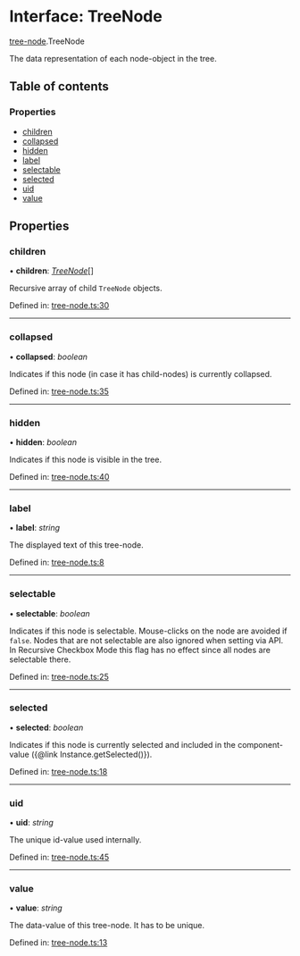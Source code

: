 # Interface: TreeNode

[tree-node](../modules/tree_node.md).TreeNode

The data representation of each node-object in the tree.

## Table of contents

### Properties

- [children](tree_node.treenode.md#children)
- [collapsed](tree_node.treenode.md#collapsed)
- [hidden](tree_node.treenode.md#hidden)
- [label](tree_node.treenode.md#label)
- [selectable](tree_node.treenode.md#selectable)
- [selected](tree_node.treenode.md#selected)
- [uid](tree_node.treenode.md#uid)
- [value](tree_node.treenode.md#value)

## Properties

### children

• **children**: [*TreeNode*](tree_node.treenode.md)[]

Recursive array of child `TreeNode` objects.

Defined in: [tree-node.ts:30](https://github.com/ckotzbauer/simple-tree-component/blob/6c84b56/src/types/tree-node.ts#L30)

___

### collapsed

• **collapsed**: *boolean*

Indicates if this node (in case it has child-nodes) is currently collapsed.

Defined in: [tree-node.ts:35](https://github.com/ckotzbauer/simple-tree-component/blob/6c84b56/src/types/tree-node.ts#L35)

___

### hidden

• **hidden**: *boolean*

Indicates if this node is visible in the tree.

Defined in: [tree-node.ts:40](https://github.com/ckotzbauer/simple-tree-component/blob/6c84b56/src/types/tree-node.ts#L40)

___

### label

• **label**: *string*

The displayed text of this tree-node.

Defined in: [tree-node.ts:8](https://github.com/ckotzbauer/simple-tree-component/blob/6c84b56/src/types/tree-node.ts#L8)

___

### selectable

• **selectable**: *boolean*

Indicates if this node is selectable. Mouse-clicks on the node are avoided if `false`.
Nodes that are not selectable are also ignored when setting via API.
In Recursive Checkbox Mode this flag has no effect since all nodes are selectable there.

Defined in: [tree-node.ts:25](https://github.com/ckotzbauer/simple-tree-component/blob/6c84b56/src/types/tree-node.ts#L25)

___

### selected

• **selected**: *boolean*

Indicates if this node is currently selected and included in the component-value ({@link Instance.getSelected()}).

Defined in: [tree-node.ts:18](https://github.com/ckotzbauer/simple-tree-component/blob/6c84b56/src/types/tree-node.ts#L18)

___

### uid

• **uid**: *string*

The unique id-value used internally.

Defined in: [tree-node.ts:45](https://github.com/ckotzbauer/simple-tree-component/blob/6c84b56/src/types/tree-node.ts#L45)

___

### value

• **value**: *string*

The data-value of this tree-node. It has to be unique.

Defined in: [tree-node.ts:13](https://github.com/ckotzbauer/simple-tree-component/blob/6c84b56/src/types/tree-node.ts#L13)
